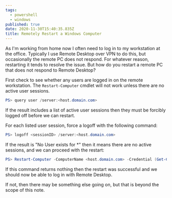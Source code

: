 ```yaml
---
tags:
  - powershell
  - windows
published: true
date: 2020-11-30T15:40:35.835Z
title: Remotely Restart a Windows Computer
---
```


As I'm working from home now I often need to log in to my workstation at the office. Typically I use Remote Desktop over VPN to do this, but occasionally the remote PC does not respond. For whatever reason, restarting it tends to resolve the issue. But how do you restart a remote PC that does not respond to Remote Desktop?

First check to see whether any users are logged in on the remote workstation. The `Restart-Computer` cmdlet will not work unless there are no active user sessions.

```powershell
PS> query user /server:<host.domain.com>
```

If the result includes a list of active user sessions then they must be forcibly logged off before we can restart.

For each listed user session, force a logoff with the following command:

```powershell
PS> logoff <sessionID> /server:<host.domain.com>
```

If the result is "No User exists for \*" then it means there are no active sessions, and we can proceed with the restart:

```powershell
PS> Restart-Computer -ComputerName <host.domain.com> -Credential (Get-Credential)
```

If this command returns nothing then the restart was successful and we should now be able to log in with Remote Desktop.

If not, then there may be something else going on, but that is beyond the scope of this note.
